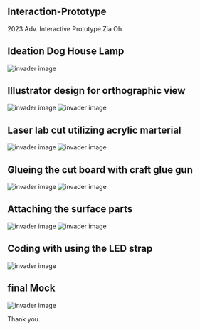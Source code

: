 ## Interaction-Prototype

2023 Adv. Interactive Prototype
Zia Oh

## Ideation Dog House Lamp

![invader image](sketch.jpg)

## Illustrator design for orthographic view

![invader image](ha.png)
![invader image](6.jpg)

## Laser lab cut utilizing acrylic marterial

![invader image](7.jpg)
![invader image](8.jpg)

## Glueing the cut board with craft glue gun

![invader image](3.jpg)
![invader image](4.jpg)

## Attaching the surface parts

![invader image](9.jpg)
![invader image](1.jpg)

## Coding with using the LED strap

![invader image](6.jpg)

## final Mock

![invader image](11.jpg)

Thank you.
